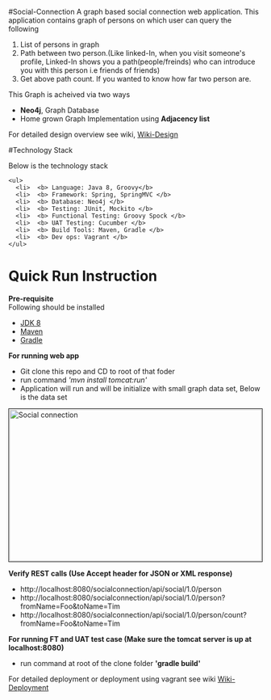 #Social-Connection
A graph based social connection web application. This application contains graph of persons on which user can query the following
<ol>
  <li> List of persons in graph
  <li> Path between two person.(Like linked-In, when you visit someone's profile, Linked-In shows you a path(people/freinds) who can introduce you with this person i.e friends of friends)
  <li> Get above path count. If you wanted to know how far two person are.
</ol>  

<p>
  This Graph is acheived via two ways 
    <ul>
      <li> <b>Neo4j</b>, Graph Database
      <li> Home grown Graph Implementation using <b>Adjacency list</b>
    </ul>  
  </p>
  <p>
    For detailed design overview see wiki,
    <a href="https://github.com/pulkitmehra/socialconnection/wiki/Design-Details">Wiki-Design</a>
  </p>
#Technology Stack

<p>
  Below is the technology stack
    
    <ul>
      <li>  <b> Language: Java 8, Groovy</b>
      <li>  <b> Framework: Spring, SpringMVC </b>
      <li>  <b> Database: Neo4j </b>
      <li>  <b> Testing: JUnit, Mockito </b>
      <li>  <b> Functional Testing: Groovy Spock </b>
      <li>  <b> UAT Testing: Cucumber </b>
      <li>  <b> Build Tools: Maven, Gradle </b>
      <li>  <b> Dev ops: Vagrant </b>
    </ul>  
</p>

# Quick Run Instruction


<b>Pre-requisite</b>
<br>
Following should be installed
<p>
  <ul>
      <li>  <a href="http://www.oracle.com/technetwork/java/javase/downloads/jdk8-downloads-2133151.html">JDK 8</a>
      <li>  <a href="http://maven.apache.org/">Maven</a>
      <li>  <a href="https://gradle.org/downloads">Gradle</a>
  </ul>
</p>

<p>
  <b>For running web app</b>
  <ul>
      <li>  Git clone this repo and CD to root of that foder
      <li>  run command <i>'mvn install tomcat:run'</i>
      <li>  Application will run and will be initialize with small graph data set, Below is the data set
  </ul>
  

  
  <img src="http://s21.postimg.org/p689tmf6f/Social_Connection.png" alt="Social connection" style="padding:1px;border:thin solid black;" height="300" width="500">
  
</p>
<p>
  <b>Verify REST calls (Use Accept header for JSON or XML response)</b>
   <ul>
      <li>  http://localhost:8080/socialconnection/api/social/1.0/person
      <li>  http://localhost:8080/socialconnection/api/social/1.0/person?fromName=Foo&toName=Tim
      <li>  http://localhost:8080/socialconnection/api/social/1.0/person/count?fromName=Foo&toName=Tim
  </ul>
  
  <b>For running FT and UAT test case (Make sure the tomcat server is up at localhost:8080)</b>
  <ul>
      <li>  run command at root of the clone folder <b>'gradle build'</b>
  </ul>
</p>

<p>
  For detailed deployment or deployment using vagrant see wiki
<a href="https://github.com/pulkitmehra/socialconnection/wiki/Deployment-Instructions">Wiki-Deployment</a>
</p>

